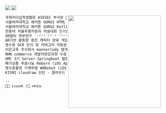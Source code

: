 </br></br></br></br>
<img src="https://capsule-render.vercel.app/api?text=𝗛𝘆𝗲𝗿𝗶𝗺&fontColor=d6ace6&type=soft&color=FFFFFF&animation=Transparent&fontSize=100"/></center>
<img src="https://capsule-render.vercel.app/api?text=Backend-Developer&fontColor=d6ace6&type=soft&color=FFFFFF&animation=Transparent&fontSize=20"/>


<img src="https://i.pinimg.com/564x/b5/31/23/b53123873931e83ed3aab77adec3b281.jpg" align="right" height="300px" width="300px"/>



```markdown
국제리더십학생협회 AIESEC 부서장 🙋🏼 `²⁰²⁰⁻⁰² * ²⁰²¹⁻⁰¹`
서울여자대학교 해커톤 GURU1 HTML 웹페이지 대상 🏅 `²⁰²⁰⁻⁰¹ * ²⁰²⁰⁻⁰² `
서울여자대학교 해커톤 GURU2 Kotlin 앱제작 최우수상 🏅 `²⁰²¹⁻⁰¹ * ²⁰²¹⁻⁰²`
한동대 자율주행자동차 학술대회 인기상 🙋🏼🏅 `²⁰²¹⁻⁰⁵ * ²⁰²¹⁻⁰⁸`
VR햅틱 학부연구 `²⁰²¹⁻⁰⁹ * ²⁰²¹⁻¹²`
AR기반 활동량 증진 캐릭터 양육 게임 `²⁰²¹⁻⁰⁹ * ²⁰²²⁻⁰⁶`
영수증 OCR 인식 및 카테고리 자동분류 가계부 앱 우수상 🏅 `²⁰²²⁻⁰³ * ²⁰²²⁻⁰⁶ `
이은교육 주식회사 mannerlody 앱개발 프로젝트 담당자 `²⁰²²⁻⁰⁶ * ²⁰²³⁻⁰²`
NHN commerce 개발자양성과정 수료 `²⁰²²⁻⁰⁷ * ²⁰²³⁻⁰⁸`
UMC 3기 Server-Springboot 챌린저 `²⁰²²⁻⁰⁹ * ²⁰²²⁻¹²`
폐기상품 무료나눔 Reborn (iOS App) Springboot 개발 🙋🏼 `²⁰²²⁻⁰¹ * ⁿᵒʷ`
영수증촬영 가계부앱 WONshot (iOS App) Springboot 개발 🙋🏼 `²⁰²³⁻⁰⁴ * ⁿᵒʷ`
KISMI cloudraw 인턴 - 클라우드 취약점진단 개발 `²⁰²³⁻⁰³ * ⁿᵒʷ`

--
🙋🏼 ʟᴇᴀᴅᴇʀ /🏅 ᴘʀɪᴢᴇ
```

